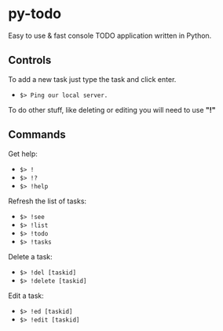 # py-todo

Easy to use & fast console TODO application written in Python.

## Controls
To add a new task just type the task and click enter.
- `$> Ping our local server.`

To do other stuff, like deleting or editing you will need to use **"!"** 

## Commands

Get help:
- `$> !`
- `$> !?`
- `$> !help`

Refresh the list of tasks:
- `$> !see`
- `$> !list`
- `$> !todo`
- `$> !tasks`

Delete a task:
- `$> !del [taskid]`
- `$> !delete [taskid]`

Edit a task:
- `$> !ed [taskid]`
- `$> !edit [taskid]`
